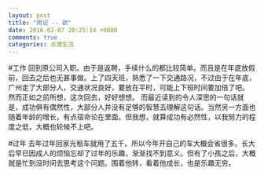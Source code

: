 ```yaml
---
layout: post
title: "周记 -- 欲"
date: 2016-02-07 20:25:14 +0800
comments: true
categories: 点滴生活
---
```

#工作
回到原公司入职。由于是返聘，手续什么的都比较简单。而且是在年底放假前，回去之后也无甚事做。上了四天班，熟悉了一下交通路况，不过由于在年底，广州走了大部分人，交通状况良好，要放在平时，可能上下班时间要加倍了吧。
然而正如之前所想，这次回去，好好想想。
而最近读到的令人深思的一句话就是，成功俱有偶然性，大部分人并没有足够的智慧去理解这句话。当然另一方面也随着年龄的增长，有点宿命论在里面。但我想，就算成功有必然性，以我努力的程度之低，大概也轮候不上吧。

#过年
去年过年回家光租车就用了五千。所以今年开自己的车大概会省很多。长大后早已因成人的烦恼忘却了过年的乐趣，渐渐找不到意义。但有了小孩之后，大概就是忙到没时间去思考这个问题。围着他转，看着他成长，也是乐趣无穷。
